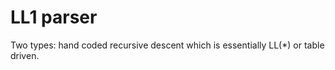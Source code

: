 # LL1 parser

Two types: hand coded recursive descent which is essentially LL\(\*\) or table driven.

